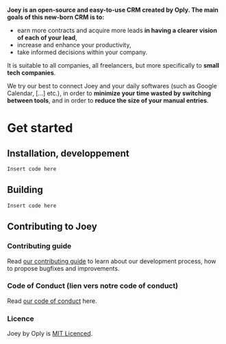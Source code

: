 **Joey is an open-source and easy-to-use CRM created by Oply. The main goals of this new-born CRM is to:**

* earn more contracts and acquire more leads **in having a clearer vision of each of your lead**,
* increase and enhance your productivity,
* take informed decisions within your company.

It is suitable to all companies, all freelancers, but more specifically to **small tech companies**.

We try our best to connect Joey and your daily softwares (such as Google Calendar, [...] etc.), in order to **minimize your time wasted by switching between tools**, and in order to **reduce the size of your manual entries**.

# Get started

## Installation, developpement

```
Insert code here
```

## Building

```
Insert code here
```

## Contributing to Joey

### Contributing guide

Read [our contributing guide](https://github.com/oply/joey/blob/master/CONTRIBUTING.md) to learn about our development process, how to propose bugfixes and improvements.

### Code of Conduct (lien vers notre code of conduct)

Read [our code of conduct](https://github.com/oply/joey/blob/master/CODE_OF_CONDUCT.md) here.

### Licence

Joey by Oply is [MIT Licenced](https://github.com/oply/joey/blob/master/LICENSE.md).
